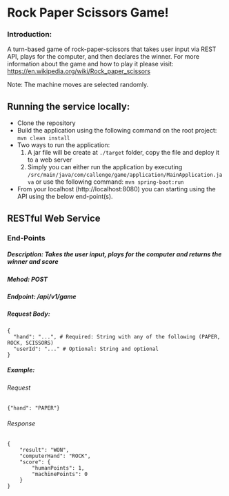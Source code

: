 # Rock Paper Scissors Game!
### Introduction:
A turn-based game of rock-paper-scissors that takes user input via REST API, plays for the computer, and then declares the winner. For more information about the game and how to play it please visit: https://en.wikipedia.org/wiki/Rock_paper_scissors

Note: The machine moves are selected randomly.



## Running the service locally:
- Clone the repository
- Build the application using the following command on the root project: `mvn clean install`
- Two ways to run the application:
	1. A jar file will be create at `./target` folder, copy the file and deploy it to a web server
	2. Simply you can either run the application by executing `/src/main/java/com/callenge/game/application/MainApplication.java` or use the following command: `mvn spring-boot:run`
- From your localhost (http://localhost:8080) you can starting using the API using the below end-point(s).

## RESTful Web Service
### End-Points
##### Description: Takes the user input, plays for the computer and returns the winner and score
##### Mehod: POST
##### Endpoint: /api/v1/game
##### Request Body:
```
{
  "hand": "...", # Required: String with any of the following (PAPER, ROCK, SCISSORS)
  "userId": "..." # Optional: String and optional
}
```
##### Example:
###### Request
```
{"hand": "PAPER"}
```
###### Response
```
{
    "result": "WON",
    "computerHand": "ROCK",
    "score": {
        "humanPoints": 1,
        "machinePoints": 0
    }
}
```
